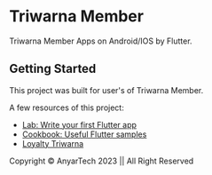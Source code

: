 # Triwarna Member

Triwarna Member Apps on Android/IOS by Flutter.

## Getting Started

This project was built for user's of Triwarna Member.

A few resources of this project:

- [Lab: Write your first Flutter app](https://docs.flutter.dev/get-started/codelab)
- [Cookbook: Useful Flutter samples](https://docs.flutter.dev/cookbook)
- [Loyalty Triwarna](http://loyalty.triwarna.co.id:8080/triwarna/)

Copyright © AnyarTech 2023 || All Right Reserved
